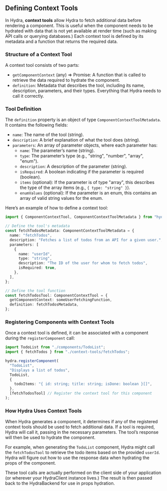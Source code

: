 ## Defining Context Tools

In Hydra, **context tools** allow Hydra to fetch additional data before rendering a component. This is useful when the component needs to be hydrated with data that is not yet available at render time (such as making API calls or querying databases.) Each context tool is defined by its metadata and a function that returns the required data.

### Structure of a Context Tool

A context tool consists of two parts:

- `getComponentContext` (any) => Promise<any>: A function that is called to retrieve the data required to hydrate the component.
- `definition`: Metadata that describes the tool, including its name, description, parameters, and their types. Everything that Hydra needs to call it correctly.

### Tool Definition

The `definition` property is an object of type `ComponentContextToolMetadata`. It contains the following fields:

- `name`: The name of the tool (string).
- `description`: A brief explanation of what the tool does (string).
- `parameters`: An array of parameter objects, where each parameter has:
  - `name`: The parameter’s name (string).
  - `type`: The parameter’s type (e.g., "string", "number", "array", "enum").
  - `description`: A description of the parameter (string).
  - `isRequired`: A boolean indicating if the parameter is required (boolean).
  - `items` (optional): If the parameter is of type "array", this describes the type of the array items (e.g., `{ type: "string" }`).
  - `enumValues` (optional): If the parameter is an enum, this contains an array of valid string values for the enum.

Here’s an example of how to define a context tool:

```typescript
import { ComponentContextTool, ComponentContextToolMetadata } from "hydra-ai";

// Define the tool's metadata
const fetchTodosMetadata: ComponentContextToolMetadata = {
  name: "fetchTodos",
  description: "Fetches a list of todos from an API for a given user.",
  parameters: [
    {
      name: "userId",
      type: "string",
      description: "The ID of the user for whom to fetch todos",
      isRequired: true,
    },
  ],
};

// Define the tool function
const fetchTodosTool: ComponentContextTool = {
  getComponentContext: someUserFetchingFunction,
  definition: fetchTodosMetadata,
};
```

### Registering Components with Context Tools

Once a context tool is defined, it can be associated with a component during the `registerComponent` call:

```typescript
import TodoList from "./components/TodoList";
import { fetchTodos } from "./context-tools/fetchTodos";

hydra.registerComponent(
  "TodoList",
  "Displays a list of todos",
  TodoList,
  {
    todoItems: "{ id: string; title: string; isDone: boolean }[]",
  },
  [fetchTodosTool] // Register the context tool for this component
);
```

### How Hydra Uses Context Tools
When Hydra generates a component, it determines if any of the registered context tools should be used to fetch additional data. If a tool is required, Hydra will call it, passing in the necessary parameters. The tool’s response will then be used to hydrate the component.

For example, when generating the `TodoList` component, Hydra might call the `fetchTodosTool` to retrieve the todo items based on the provided `userId`. Hydra will figure out how to use the response data when hydrating the props of the component.

These tool calls are actually performed on the client side of your application (or wherever your HydraClient instance lives.) The result is then passed back to the HydraBackend for use in props hydration.
